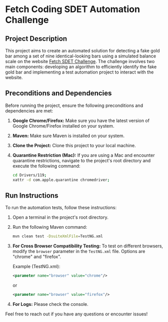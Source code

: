 # Fetch Coding SDET Automation Challenge

## Project Description

This project aims to create an automated solution for detecting a fake gold bar among a set of nine identical-looking bars using a simulated balance scale on the website [Fetch SDET Challenge](http://sdetchallenge.fetch.com/). The challenge involves two main components: developing an algorithm to efficiently identify the fake gold bar and implementing a test automation project to interact with the website.

## Preconditions and Dependencies

Before running the project, ensure the following preconditions and dependencies are met:

1. **Google Chrome/Firefox:** Make sure you have the latest version of Google Chrome/Firefox installed on your system.

2. **Maven:** Make sure Maven is installed on your system.

3. **Clone the Project:** Clone this project to your local machine.

4. **Quarantine Restriction (Mac):** If you are using a Mac and encounter quarantine restrictions, navigate to the project's root directory and execute the following command:

    ```bash
    cd Drivers/119;
    xattr -d com.apple.quarantine chromedriver;
    ```

## Run Instructions

To run the automation tests, follow these instructions:

1. Open a terminal in the project's root directory.

2. Run the following Maven command:

    ```bash
    mvn clean test -DsuiteXmlFile=TestNG.xml
    ```
3. **For Cross Browser Compatibility Testing:** To test on different browsers, modify the `browser` parameter in the `TestNG.xml` file. Options are "chrome" and "firefox".

   Example (TestNG.xml):
    ```xml
    <parameter name="browser" value="chrome"/>
    ```
   or
    ```xml
    <parameter name="browser" value="firefox"/>
    ```
4. **For Logs:** Please check the console.

Feel free to reach out if you have any questions or encounter issues!


